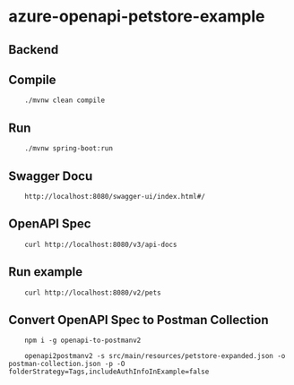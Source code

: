 # azure-openapi-petstore-example

## Backend

## Compile
```
    ./mvnw clean compile  
```

## Run
```
    ./mvnw spring-boot:run
```

## Swagger Docu
```
    http://localhost:8080/swagger-ui/index.html#/
```

## OpenAPI Spec
```
    curl http://localhost:8080/v3/api-docs
```

## Run example
```
    curl http://localhost:8080/v2/pets
```

## Convert OpenAPI Spec to Postman Collection
```
    npm i -g openapi-to-postmanv2 
    
    openapi2postmanv2 -s src/main/resources/petstore-expanded.json -o postman-collection.json -p -O folderStrategy=Tags,includeAuthInfoInExample=false
```